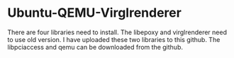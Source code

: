 # Ubuntu-QEMU-Virglrenderer
There are four libraries need to install.
The libepoxy and virglrenderer need to use old version. I have uploaded these two libraries to this github.
The libpciaccess and qemu can be downloaded from the github.
